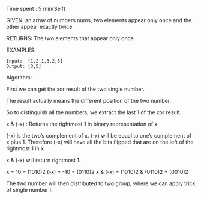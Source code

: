 Time spent :  5 min(Self)

GIVEN: an array of numbers nums, two elements appear only once and the other appear exactly twice

RETURNS: The two elements that appear only once

EXAMPLES:

```
Input:  [1,2,1,3,2,5]
Output: [3,5]
```

Algorithm:

First we can get the xor result of the two single number.

The result actually means the different position of the two number.

So to distinguish all the numbers, we extract the last 1 of the xor result.

 x & (-x) : Returns the rightmost 1 in binary representation of x

(-x) is the two’s complement of x. (-x) will be equal to one’s complement of x plus 1. 
Therefore (-x) will have all the bits flipped that are on the left of the rightmost 1 in x.

x & (-x) will return rightmost 1.

x = 10 = (1010)2
(-x) = -10 = (0110)2
x & (-x) = (1010)2 & (0110)2 = (0010)2

The two number will then distributed to two group, where we can apply trick of single number I.